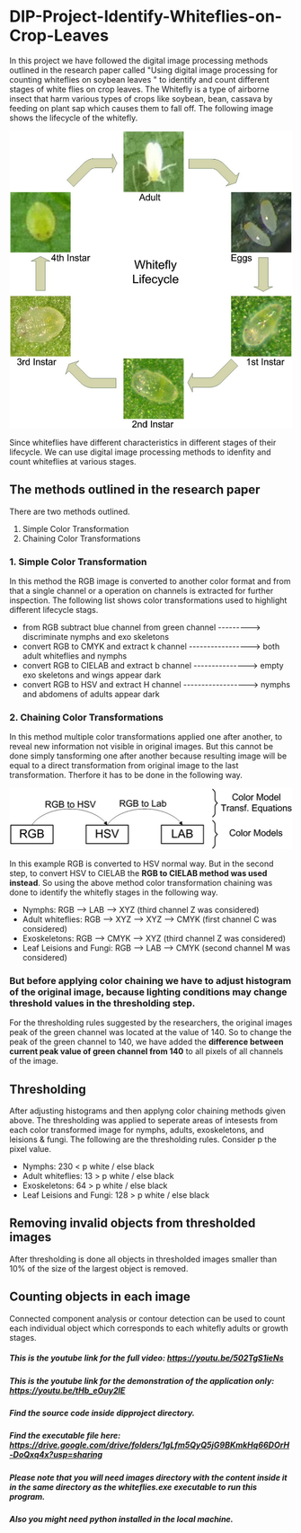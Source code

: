 # DIP-Project-Identify-Whiteflies-on-Crop-Leaves

In this project we have followed the digital image processing methods outlined in the research paper called "Using digital image processing for counting whiteflies on soybean leaves " to identify and count different stages of white flies on crop leaves.    The Whitefly is a type of airborne insect that harm various types of crops like soybean, bean, cassava by feeding on plant sap which causes them to fall off. The following image shows the lifecycle of the whitefly.

![whitefly_stages](whitefly_stages.jpg)  

Since whiteflies have different characteristics in different stages of their lifecycle. We can use digital image processing methods to idenfity and count whiteflies at various stages.

## The methods outlined in the research paper
There are two methods outlined.
1. Simple Color Transformation  
2. Chaining Color Transformations

### 1. Simple Color Transformation
In this method the RGB image is converted to another color format and from that a single channel or a operation on channels is extracted for further inspection. The following list shows color transformations used to highlight different lifecycle stags.

- from RGB subtract blue channel from green channel ---------> discriminate nymphs and exo skeletons
- convert RGB to CMYK and extract k channel -----------------> both adult whiteflies and nymphs
- convert RGB to CIELAB and extract b channel ---------------> empty exo skeletons and wings appear dark
- convert RGB to HSV and extract H channel ------------------> nymphs and abdomens of adults appear dark

### 2. Chaining Color Transformations
In this method multiple color transformations applied one after another, to reveal new information not visible in original images.
But this cannot be done simply tansforming one after another because resulting image will be equal to a direct transformation from original image to the last transformation.
Therfore it has to be done in the following way.

![how_to_transform](how_to_transform.jpg)  

In this example RGB is converted to HSV normal way. But in the second step, to convert HSV to CIELAB the **RGB to CIELAB method was used instead**.
So using the above method color transformation chaining was done to identify the whitefly stages in the following way.

- Nymphs: RGB --> LAB --> XYZ (third channel Z was considered)
- Adult whiteflies: RGB --> XYZ --> XYZ --> CMYK (first channel C was considered)
- Exoskeletons: RGB --> CMYK --> XYZ (third channel Z was considered)
- Leaf Leisions and Fungi: RGB --> LAB --> CMYK (second channel M was considered)

### But before applying color chaining we have to adjust histogram of the original image, because lighting conditions may change threshold values in the thresholding step.
For the thresholding rules suggested by the researchers, the original images peak of the green channel was located at the value of 140. So to change the peak of the green channel to 140, we have added the **difference between current peak value of green channel from 140** to all pixels of all channels of the image.

## Thresholding
After adjusting histograms and then applyng color chaining methods given above. The thresholding was applied to seperate areas of intesests from each color transformed image for nymphs, adults, exoskeletons, and leisions & fungi. The following are the thresholding rules. Consider p the pixel value.

- Nymphs: 230 < p white / else black
- Adult whiteflies: 13 > p  white / else black
- Exoskeletons: 64 > p  white / else black
- Leaf Leisions and Fungi: 128 > p  white / else black

## Removing invalid objects from thresholded images
After thresholding is done all objects in thresholded images smaller than 10% of the size of the largest object is removed.

## Counting objects in each image
Connected component analysis or contour detection can be used to count each individual object which corresponds to each whitefly adults or growth stages.

##### This is the youtube link for the full video:  https://youtu.be/502TgS1ieNs
##### This is the youtube link for the demonstration of the application only: https://youtu.be/tHb_eOuy2lE
##### Find the source code inside dipproject directory.
##### Find the executable file here: https://drive.google.com/drive/folders/1gLfm5QyQ5jG9BKmkHq66DOrH-DoQxq4x?usp=sharing
##### Please note that you will need images directory with the content inside it in the same directory as the whiteflies.exe executable to run this program.
##### Also you might need python installed in the local machine.
 
